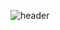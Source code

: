 ![header](https://capsule-render.vercel.app/api?type=waving&color=gradient&customColorList=2,1,1,1,30&height=300&section=header&text=Welcome%20to%20Hyejoo's%20Github!&fontSize=40)
